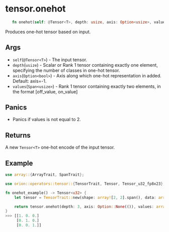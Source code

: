 # tensor.onehot

```rust 
   fn onehot(self: @Tensor<T>, depth: usize, axis: Option<usize>, values: Span<usize>) -> Tensor<usize>;
```

Produces one-hot tensor based on input.

## Args

* `self`(`@Tensor<T>`) - The input tensor.
* `depth`(`usize`) - Scalar or Rank 1 tensor containing exactly one element, specifying the number of classes in one-hot tensor.
* `axis`(`Option<bool>`) - Axis along which one-hot representation in added. Default: axis=-1.
* `values`(`Span<usize>`) - Rank 1 tensor containing exactly two elements, in the format [off_value, on_value]   

## Panics

* Panics if values is not equal to 2.

## Returns 

A new `Tensor<T>` one-hot encode of the input tensor.

## Example

```rust
use array::{ArrayTrait, SpanTrait};

use orion::operators::tensor::{TensorTrait, Tensor, Tensor_u32_fp8x23};

fn onehot_example() -> Tensor<u32> {
    let tensor = TensorTrait::new(shape: array![2, 2].span(), data: array![0, 1, 2, 3].span(),);

    return tensor.onehot(depth: 3, axis: Option::None(()), values: array![0, 1].span());
}
>>> [[1. 0. 0.]
     [0. 1. 0.]
     [0. 0. 1.]]
```
